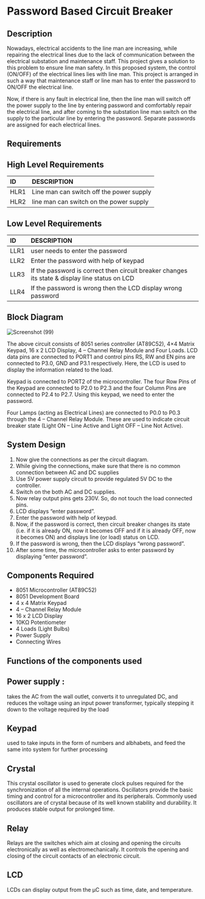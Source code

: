 # Password Based Circuit Breaker
## Description 
Nowadays, electrical accidents to the line man are increasing, while repairing the electrical lines due to the lack of communication between the electrical substation and maintenance staff. This project gives a solution to this problem to ensure line man safety. In this proposed system, the control (ON/OFF) of the electrical lines lies with line man. This project is arranged in such a way that maintenance staff or line man has to enter the password to ON/OFF the electrical line.


 Now, if there is any fault in electrical line, then the line man will switch off the power supply to the line by entering password and comfortably repair the electrical line, and after coming to the substation line man switch on the supply to the particular line by entering the password. Separate passwords are assigned for each electrical lines.
 
 
## Requirements 
## High Level Requirements
|ID|DESCRIPTION                               |
|:-|:-----------------------------------------|
|HLR1|Line man can switch off the power supply|
|HLR2|line man can switch on the power supply |

## Low Level Requirements
|ID  |DESCRIPTION                                                                                   |
|:---|:---------------------------------------------------------------------------------------------|
|LLR1|user needs to enter the password                                                              |
|LLR2|Enter the password with help of keypad                                                        |
|LLR3|If the password is correct then circuit breaker changes its state & display line status on LCD|
|LLR4|If the password is wrong then the LCD display wrong password                                  |





## Block Diagram 

![Screenshot (99)](https://user-images.githubusercontent.com/98865009/154733580-6f502432-d3b9-4bf7-8486-56e9c65b5752.png)


The above circuit consists of 8051 series controller (AT89C52), 4×4 Matrix Keypad, 16 x 2 LCD Display, 4 – Channel Relay Module and Four Loads. LCD data pins are connected to PORT1 and control pins RS, RW and EN pins are connected to P3.0, GND and P3.1 respectively. Here, the LCD is used to display the information related to the load.

Keypad is connected to PORT2 of the microcontroller. The four Row Pins of the Keypad are connected to P2.0 to P2.3 and the four Column Pins are connected to P2.4 to P2.7. Using this keypad, we need to enter the password.

Four Lamps (acting as Electrical Lines) are connected to P0.0 to P0.3 through the 4 – Channel Relay Module. These are used to indicate circuit breaker state (Light ON – Line Active and Light OFF – Line Not Active).

## System Design
1. Now give the connections as per the circuit diagram.
2. While giving the connections, make sure that there is no common connection between AC and DC supplies
3. Use 5V power supply circuit to provide regulated 5V DC to the controller.
4.  Switch on the both AC and DC supplies.
5. Now relay output pins gets 230V. So, do not touch the load connected pins.
6. LCD displays “enter password”.
7. Enter the password with help of keypad.
8. Now, if the password is correct, then circuit breaker changes its state (i.e. if it is already ON, now it becomes OFF and if it is already OFF, now it becomes ON) and displays line (or load) status on LCD.
9. If the password is wrong, then the LCD displays “wrong password”.
10. After some time, the microcontroller asks to enter password by displaying “enter password”.

## Components Required
* 8051 Microcontroller (AT89C52)
* 8051 Development Board
* 4 x 4 Matrix Keypad
* 4 – Channel Relay Module
* 16 x 2 LCD Display
* 10KΩ Potentiometer
* 4 Loads (Light Bulbs)
* Power Supply
* Connecting Wires


## Functions of the components used
## Power supply :
takes the AC from the wall outlet, converts it to unregulated DC, and reduces the voltage using an input power transformer, typically stepping it down to the voltage required by the load

## Keypad
used to take inputs in the form of numbers and albhabets, and feed the same into system for further processing

## Crystal 
 This crystal oscillator is used to generate clock pulses required for the synchronization of all the internal operations.
 Oscillators provide the basic timing and control for a microcontroller and its peripherals. Commonly used oscillators are of crystal because of its well known stability and durability. It produces stable output for prolonged time.
 
 ## Relay
Relays are the switches which aim at closing and opening the circuits electronically as well as electromechanically. It controls the opening and closing of the circuit contacts of an electronic circuit.

## LCD 
LCDs can display output from the µC such as time, date, and temperature.
